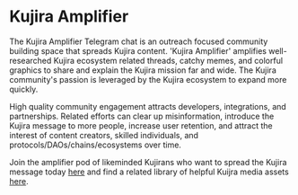 # Kujira Amplifier

The Kujira Amplifier Telegram chat is an outreach focused community building space that spreads Kujira content. 'Kujira Amplifier' amplifies well-researched Kujira ecosystem related threads, catchy memes, and colorful graphics to share and explain the Kujira mission far and wide. The Kujira community's passion is leveraged by the Kujira ecosystem to expand more quickly.&#x20;

High quality community engagement attracts developers, integrations, and partnerships. Related efforts can clear up misinformation, introduce the Kujira message to more people, increase user retention, and attract the interest of content creators, skilled individuals, and protocols/DAOs/chains/ecosystems over time.

Join the amplifier pod of likeminded Kujirans who want to spread the Kujira message today [here](https://t.me/kujiraamplifier) and find a related library of helpful Kuijra media assets [here](https://t.me/kujiraamplifierlibrary).  &#x20;

&#x20;
